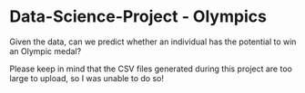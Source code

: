 # Data-Science-Project - Olympics

Given the data, can we predict whether an individual has the potential to win an Olympic medal?

Please keep in mind that the CSV files generated during this project are too large to upload, so I was unable to do so!
